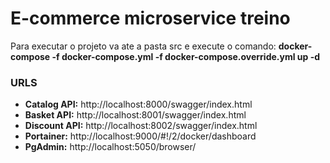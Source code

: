 # E-commerce microservice treino
Para executar o projeto va ate a pasta src e execute o comando: **docker-compose -f docker-compose.yml -f docker-compose.override.yml up -d**

### URLS
- **Catalog API:** http://localhost:8000/swagger/index.html
- **Basket API:** http://localhost:8001/swagger/index.html
- **Discount API:** http://localhost:8002/swagger/index.html
- **Portainer:** http://localhost:9000/#!/2/docker/dashboard
- **PgAdmin:** http://localhost:5050/browser/
